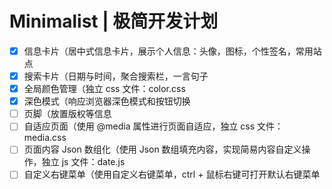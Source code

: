 <!-- Copyright © 2021 Cai Hai. All Rights Reserved. -->

# Minimalist | 极简开发计划

- [x] 信息卡片（居中式信息卡片，展示个人信息：头像，图标，个性签名，常用站点
- [x] 搜索卡片（日期与时间，聚合搜索栏，一言句子
- [x] 全局颜色管理（独立 css 文件：color.css
- [x] 深色模式（响应浏览器深色模式和按钮切换
- [ ] 页脚（放置版权等信息
- [ ] 自适应页面（使用 @media 属性进行页面自适应，独立 css 文件：media.css
- [ ] 页面内容 Json 数组化（使用 Json 数组填充内容，实现简易内容自定义操作，独立 js 文件：date.js
- [ ] 自定义右键菜单（使用自定义右键菜单，ctrl + 鼠标右键可打开默认右键菜单